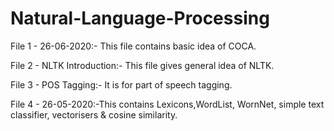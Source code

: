 # Natural-Language-Processing
File 1 - 26-06-2020:- This file contains basic idea of COCA.

File 2 - NLTK Introduction:- This file gives general idea of NLTK.

File 3 - POS Tagging:- It is for part of speech tagging. 

File 4 - 26-05-2020:-This contains Lexicons,WordList, WornNet, simple text classifier, vectorisers & cosine similarity.

